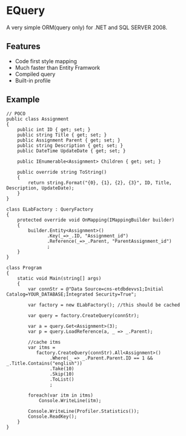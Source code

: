 # EQuery
A very simple ORM(query only) for .NET and SQL SERVER 2008.

## Features
- Code first style mapping
- Much faster than Entity Framwork
- Compiled query
- Built-in profile

## Example
    // POCO
    public class Assignment
    {
        public int ID { get; set; }
        public string Title { get; set; }        
        public Assignment Parent { get; set; }
        public string Description { get; set; }
        public DateTime UpdateDate { get; set; }

        public IEnumerable<Assignment> Children { get; set; }

        public override string ToString()
        {
            return string.Format("{0}, {1}, {2}, {3}", ID, Title, Description, UpdateDate);
        }
    }

    class ELabFactory : QueryFactory
    {
        protected override void OnMapping(IMappingBuilder builder)
        {
            builder.Entity<Assignment>() 
                   .Key(_=>_.ID, "Assignment_id")
                   .Reference(_=>_.Parent, "ParentAssignment_id")
                   ;
        }
    }

    class Program
    {
        static void Main(string[] args)
        {
            var connStr = @"Data Source=cns-etdbdevvs1;Initial Catalog=YOUR_DATABASE;Integrated Security=True";

            var factory = new ELabFactory(); //this should be cached

            var query = factory.CreateQuery(connStr);
            
            var a = query.Get<Assignment>(3);
            var p = query.LoadReference(a, _ => _.Parent);
            
            //cache itms
            var itms =
               factory.CreateQuery(connStr).All<Assignment>()
                    .Where(_ => _.Parent.Parent.ID == 1 && _.Title.Contains("english"))                    
					.Take(10)
					.Skip(10)
                    .ToList()
                    ;
			
			foreach(var itm in itms)
				Console.WriteLine(itm);
				
            Console.WriteLine(Profiler.Statistics());
            Console.ReadKey();
        }
    }